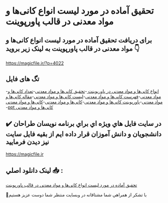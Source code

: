 # تحقیق آماده در مورد لیست انواع کانی‌ها و مواد معدنی در قالب پاورپوینت

## برای دریافت تحقیق آماده در مورد لیست انواع کانی‌ها و مواد معدنی در قالب پاورپوینت به لینک زیر بروید 👇

https://magicfile.ir/?p=4022

## تگ های فایل

-[انواع کانی‌ها و مواد معدنی در پاورپوینت ](https://magicfile.ir/product/%d8%aa%d8%ad%d9%82%db%8c%d9%82-%d9%84%db%8c%d8%b3%d8%aa-%d8%a7%d9%86%d9%88%d8%a7%d8%b9-%da%a9%d8%a7%d9%86%db%8c%d9%87%d8%a7-%d9%88-%d9%85%d9%88%d8%a7%d8%af-%d9%85%d8%b9%d8%af%d9%86%db%8c-%d9%be%d8%a7%d9%88%d8%b1%d9%be%d9%88%db%8c%d9%86%d8%aa/)-[تحقیق کانی‌ها و مواد معدنی](https://magicfile.ir/product/%d8%aa%d8%ad%d9%82%db%8c%d9%82-%d9%84%db%8c%d8%b3%d8%aa-%d8%a7%d9%86%d9%88%d8%a7%d8%b9-%da%a9%d8%a7%d9%86%db%8c%d9%87%d8%a7-%d9%88-%d9%85%d9%88%d8%a7%d8%af-%d9%85%d8%b9%d8%af%d9%86%db%8c-%d9%be%d8%a7%d9%88%d8%b1%d9%be%d9%88%db%8c%d9%86%d8%aa/)-[تعداد کانی‌ها و مواد معدنی](https://magicfile.ir/product/%d8%aa%d8%ad%d9%82%db%8c%d9%82-%d9%84%db%8c%d8%b3%d8%aa-%d8%a7%d9%86%d9%88%d8%a7%d8%b9-%da%a9%d8%a7%d9%86%db%8c%d9%87%d8%a7-%d9%88-%d9%85%d9%88%d8%a7%d8%af-%d9%85%d8%b9%d8%af%d9%86%db%8c-%d9%be%d8%a7%d9%88%d8%b1%d9%be%d9%88%db%8c%d9%86%d8%aa/)-[فهرست کانی‌ها و مواد معدنی](https://magicfile.ir/product/%d8%aa%d8%ad%d9%82%db%8c%d9%82-%d9%84%db%8c%d8%b3%d8%aa-%d8%a7%d9%86%d9%88%d8%a7%d8%b9-%da%a9%d8%a7%d9%86%db%8c%d9%87%d8%a7-%d9%88-%d9%85%d9%88%d8%a7%d8%af-%d9%85%d8%b9%d8%af%d9%86%db%8c-%d9%be%d8%a7%d9%88%d8%b1%d9%be%d9%88%db%8c%d9%86%d8%aa/)-[لیست کانی‌ها و مواد معدنی](https://magicfile.ir/product/%d8%aa%d8%ad%d9%82%db%8c%d9%82-%d9%84%db%8c%d8%b3%d8%aa-%d8%a7%d9%86%d9%88%d8%a7%d8%b9-%da%a9%d8%a7%d9%86%db%8c%d9%87%d8%a7-%d9%88-%d9%85%d9%88%d8%a7%d8%af-%d9%85%d8%b9%d8%af%d9%86%db%8c-%d9%be%d8%a7%d9%88%d8%b1%d9%be%d9%88%db%8c%d9%86%d8%aa/)-[مقاله کانی‌ها و مواد معدنی](https://magicfile.ir/product/%d8%aa%d8%ad%d9%82%db%8c%d9%82-%d9%84%db%8c%d8%b3%d8%aa-%d8%a7%d9%86%d9%88%d8%a7%d8%b9-%da%a9%d8%a7%d9%86%db%8c%d9%87%d8%a7-%d9%88-%d9%85%d9%88%d8%a7%d8%af-%d9%85%d8%b9%d8%af%d9%86%db%8c-%d9%be%d8%a7%d9%88%d8%b1%d9%be%d9%88%db%8c%d9%86%d8%aa/)-[پاورپوینت کانی‌ها و مواد معدنی](https://magicfile.ir/product/%d8%aa%d8%ad%d9%82%db%8c%d9%82-%d9%84%db%8c%d8%b3%d8%aa-%d8%a7%d9%86%d9%88%d8%a7%d8%b9-%da%a9%d8%a7%d9%86%db%8c%d9%87%d8%a7-%d9%88-%d9%85%d9%88%d8%a7%d8%af-%d9%85%d8%b9%d8%af%d9%86%db%8c-%d9%be%d8%a7%d9%88%d8%b1%d9%be%d9%88%db%8c%d9%86%d8%aa/)-[کانی‌ها و مواد معدنی](https://magicfile.ir/product/%d8%aa%d8%ad%d9%82%db%8c%d9%82-%d9%84%db%8c%d8%b3%d8%aa-%d8%a7%d9%86%d9%88%d8%a7%d8%b9-%da%a9%d8%a7%d9%86%db%8c%d9%87%d8%a7-%d9%88-%d9%85%d9%88%d8%a7%d8%af-%d9%85%d8%b9%d8%af%d9%86%db%8c-%d9%be%d8%a7%d9%88%d8%b1%d9%be%d9%88%db%8c%d9%86%d8%aa/)-[کانی‌ها و مواد معدنی ](https://magicfile.ir/product/%d8%aa%d8%ad%d9%82%db%8c%d9%82-%d9%84%db%8c%d8%b3%d8%aa-%d8%a7%d9%86%d9%88%d8%a7%d8%b9-%da%a9%d8%a7%d9%86%db%8c%d9%87%d8%a7-%d9%88-%d9%85%d9%88%d8%a7%d8%af-%d9%85%d8%b9%d8%af%d9%86%db%8c-%d9%be%d8%a7%d9%88%d8%b1%d9%be%d9%88%db%8c%d9%86%d8%aa/)-[ppt کانی‌ها و مواد معدنی](https://magicfile.ir/product/%d8%aa%d8%ad%d9%82%db%8c%d9%82-%d9%84%db%8c%d8%b3%d8%aa-%d8%a7%d9%86%d9%88%d8%a7%d8%b9-%da%a9%d8%a7%d9%86%db%8c%d9%87%d8%a7-%d9%88-%d9%85%d9%88%d8%a7%d8%af-%d9%85%d8%b9%d8%af%d9%86%db%8c-%d9%be%d8%a7%d9%88%d8%b1%d9%be%d9%88%db%8c%d9%86%d8%aa/)

## ✔️ در سايت فايل هاي ويژه اي براي برنامه نويسان طراحان دانشجويان و دانش آموزان قرار داده ايم از بقيه فايل سايت نيز ديدن فرماييد

https://magicfile.ir


## لينک دانلود اصلي 📥 :

[تحقیق آماده در مورد لیست انواع کانی‌ها و مواد معدنی در قالب پاورپوینت](https://magicfile.ir/product/%d8%aa%d8%ad%d9%82%db%8c%d9%82-%d9%84%db%8c%d8%b3%d8%aa-%d8%a7%d9%86%d9%88%d8%a7%d8%b9-%da%a9%d8%a7%d9%86%db%8c%d9%87%d8%a7-%d9%88-%d9%85%d9%88%d8%a7%d8%af-%d9%85%d8%b9%d8%af%d9%86%db%8c-%d9%be%d8%a7%d9%88%d8%b1%d9%be%d9%88%db%8c%d9%86%d8%aa/) 


🙏با تشکر از همراهي شما مشتاقانه در وبسایت منتظر شما دوست عزیز هستیم

